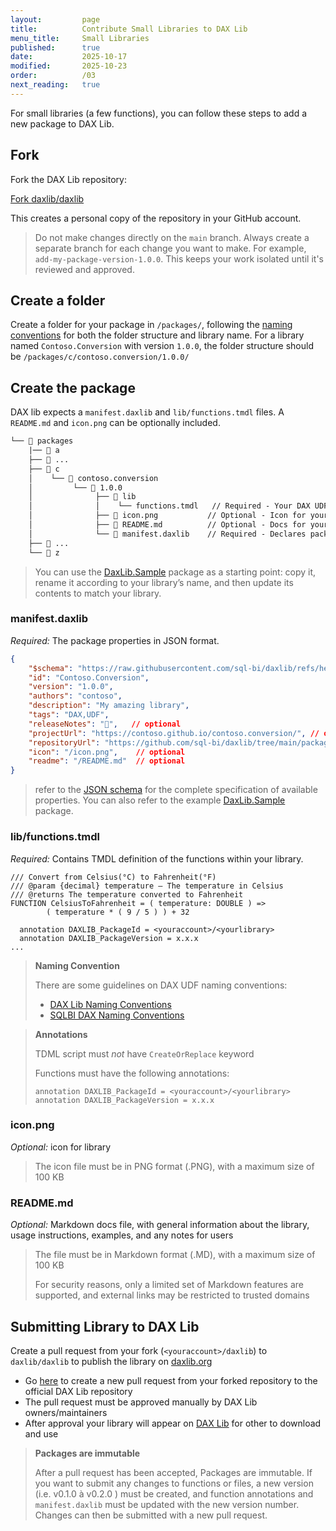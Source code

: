 ```yaml
---
layout:         page
title:          Contribute Small Libraries to DAX Lib
menu_title:     Small Libraries
published:      true
date:           2025-10-17
modified:       2025-10-23
order:          /03
next_reading:   true
---
```


For small libraries (a few functions), you can follow these steps to add a new package to DAX Lib.

## **Fork** 

Fork the DAX Lib repository: 

<a href="https://github.com/daxlib/daxlib/fork" class="button" target="_blank">Fork daxlib/daxlib</a>
    
This creates a personal copy of the repository in your GitHub account.

> Do not make changes directly on the `main` branch. Always create a separate branch for each change you want to make. For example, `add-my-package-version-1.0.0`. This keeps your work isolated until it's reviewed and approved.

## Create a folder 

Create a folder for your package in `/packages/`, following the [naming conventions](naming-conventions.md) for both the folder structure and library name. For a library named `Contoso.Conversion` with version `1.0.0`, the folder structure should be `/packages/c/contoso.conversion/1.0.0/`
    
## Create the package

DAX lib expects a `manifest.daxlib` and `lib/functions.tmdl` files. A `README.md` and `icon.png` can be optionally included.

```txt
└── 📁 packages
    |── 📁 a   
    ├── 📁 ...
    ├── 📁 c
    │    └── 📁 contoso.conversion
    │         └── 📁 1.0.0  
    │              ├── 📁 lib
    │              │    └── functions.tmdl   // Required - Your DAX UDF functions 
    │              ├── 📄 icon.png           // Optional - Icon for your library
    │              ├── 📄 README.md          // Optional - Docs for your library
    │              └── 📄 manifest.daxlib    // Required - Declares package properties
    ├── 📁 ...
    └── 📁 z
```

> You can use the [DaxLib.Sample](https://github.com/daxlib/daxlib/tree/main/packages/d/daxlib.sample/0.1.6) package as a starting point: copy it, rename it according to your library’s name, and then update its contents to match your library.

### manifest.daxlib

*Required:* The package properties in JSON format.

``` json
{
    "$schema": "https://raw.githubusercontent.com/sql-bi/daxlib/refs/heads/main/schemas/manifest/1.0.0/manifest.1.0.0.schema.json",
    "id": "Contoso.Conversion",
    "version": "1.0.0",
    "authors": "contoso",
    "description": "My amazing library",
    "tags": "DAX,UDF",
    "releaseNotes": "🚀",   // optional
    "projectUrl": "https://contoso.github.io/contoso.conversion/", // optional
    "repositoryUrl": "https://github.com/sql-bi/daxlib/tree/main/packages/c/contoso.conversion",
    "icon": "/icon.png",    // optional
    "readme": "/README.md"  // optional
}
```

> refer to the [JSON schema](https://github.com/daxlib/daxlib/blob/main/schemas/manifest/1.0.0/manifest.1.0.0.schema.json) for the complete specification of available properties. You can also refer to the example [DaxLib.Sample](https://daxlib.org/package/DaxLib.Sample/#code) package.

### lib/functions.tmdl

*Required:* Contains TMDL definition of the functions within your library.

```dax
/// Convert from Celsius(°C) to Fahrenheit(°F)
/// @param {decimal} temperature – The temperature in Celsius
/// @returns The temperature converted to Fahrenheit
FUNCTION CelsiusToFahrenheit = ( temperature: DOUBLE ) =>
        ( temperature * ( 9 / 5 ) ) + 32

  annotation DAXLIB_PackageId = <youraccount>/<yourlibrary>
  annotation DAXLIB_PackageVersion = x.x.x
...
```

> **Naming Convention**
> 
> There are some guidelines on DAX UDF naming conventions:
>
> - [DAX Lib Naming Conventions](https://docs.daxlib.org/contribute/naming-conventions)
> - [SQLBI DAX Naming Conventions](https://docs.sqlbi.com/dax-style/dax-naming-conventions)

> **Annotations**
> 
> TDML script must *not* have `CreateOrReplace` keyword
>
> Functions must have the following annotations:
> 
> ```tmdl
> annotation DAXLIB_PackageId = <youraccount>/<yourlibrary>
> annotation DAXLIB_PackageVersion = x.x.x
> ```
>

### icon.png

*Optional:* icon for library

> The icon file must be in PNG format (.PNG), with a maximum size of 100 KB

### README.md
    
*Optional:* Markdown docs file, with general information about the library, usage instructions, examples, and any notes for users

> The file must be in Markdown format (.MD), with a maximum size of 100 KB
>
> For security reasons, only a limited set of Markdown features are supported, and external links may be restricted to trusted domains

## Submitting Library to DAX Lib

Create a pull request from your fork (`<youraccount>/daxlib`) to `daxlib/daxlib` to publish the library on [daxlib.org](https://daxlib.org/)

- Go [here](https://github.com/daxlib/daxlib/pull/new) to create a new pull request from your forked repository to the official DAX Lib repository
- The pull request must be approved manually by DAX Lib owners/maintainers
- After approval your library will appear on [DAX Lib](https://daxlib.org/) for other to download and use

> **Packages are immutable**
>
> After a pull request has been accepted, Packages are immutable. If you want to submit any changes to functions or files, a new version (i.e. v0.1.0 à v0.2.0 ) must be created, and function annotations and `manifest.daxlib` must be updated with the new version number. Changes can then be submitted with a new pull request.
